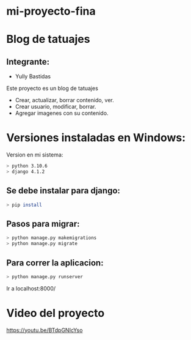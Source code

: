 # mi-proyecto-fina
# Blog de tatuajes
## Integrante:
- Yully Bastidas

Este proyecto es un blog de tatuajes
- Crear, actualizar, borrar contenido, ver.
- Crear usuario, modificar, borrar.
- Agregar imagenes con su contenido.

# Versiones instaladas en Windows:

Version en mi sistema:

```bash
> python 3.10.6
> django 4.1.2
```

## Se debe instalar para django:

```bash
> pip install
```

## Pasos para migrar:

```bash
> python manage.py makemigrations
> python manage.py migrate
```

## Para correr la aplicacion:

```bash
> python manage.py runserver
```
Ir a localhost:8000/

# Video del proyecto
https://youtu.be/BTdpGNIcYso






